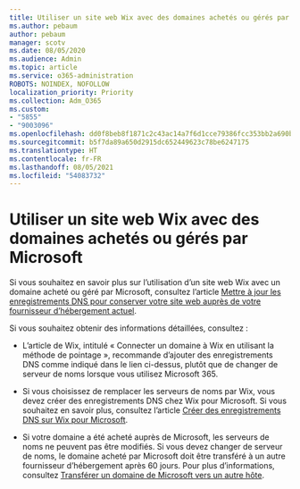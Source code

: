 ```yaml
---
title: Utiliser un site web Wix avec des domaines achetés ou gérés par Microsoft
ms.author: pebaum
author: pebaum
manager: scotv
ms.date: 08/05/2020
ms.audience: Admin
ms.topic: article
ms.service: o365-administration
ROBOTS: NOINDEX, NOFOLLOW
localization_priority: Priority
ms.collection: Adm_O365
ms.custom:
- "5855"
- "9003096"
ms.openlocfilehash: dd0f8beb8f1871c2c43ac14a7f6d1cce79386fcc353bb2a690ba184904ca5857
ms.sourcegitcommit: b5f7da89a650d2915dc652449623c78be6247175
ms.translationtype: HT
ms.contentlocale: fr-FR
ms.lasthandoff: 08/05/2021
ms.locfileid: "54083732"
---
```

# <a name="using-a-wix-website-with-microsoft-purchased-or-managed-domains"></a>Utiliser un site web Wix avec des domaines achetés ou gérés par Microsoft

Si vous souhaitez en savoir plus sur l’utilisation d’un site web Wix avec un domaine acheté ou géré par Microsoft, consultez l’article [Mettre à jour les enregistrements DNS pour conserver votre site web auprès de votre fournisseur d’hébergement actuel](https://docs.microsoft.com/microsoft-365/admin/dns/update-dns-records-to-retain-current-hosting-provider).

Si vous souhaitez obtenir des informations détaillées, consultez : 

- L’article de Wix, intitulé « Connecter un domaine à Wix en utilisant la méthode de pointage », recommande d’ajouter des enregistrements DNS comme indiqué dans le lien ci-dessus, plutôt que de changer de serveur de noms lorsque vous utilisez Microsoft 365.

- Si vous choisissez de remplacer les serveurs de noms par Wix, vous devez créer des enregistrements DNS chez Wix pour Microsoft. Si vous souhaitez en savoir plus, consultez l’article [Créer des enregistrements DNS sur Wix pour Microsoft](https://docs.microsoft.com/microsoft-365/admin/dns/create-dns-records-at-wix).

- Si votre domaine a été acheté auprès de Microsoft, les serveurs de noms ne peuvent pas être modifiés. Si vous devez changer de serveur de noms, le domaine acheté par Microsoft doit être transféré à un autre fournisseur d’hébergement après 60 jours. Pour plus d’informations, consultez [ Transférer un domaine de Microsoft vers un autre hôte](https://docs.microsoft.com/microsoft-365/admin/get-help-with-domains/transfer-a-domain-from-microsoft-to-another-host).
